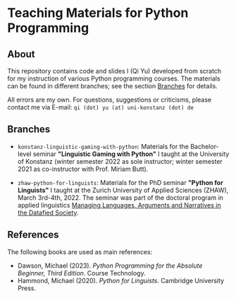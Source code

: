 # Teaching Materials for Python Programming

## About
This repository contains code and slides I (Qi Yu) developed from scratch 
for my instruction of various Python programming courses. The materials can be found in different branches; see the section [Branches](#Branches) for details.

All errors are my own. For questions, suggestions or criticisms, please contact me via E-mail: ```qi (dot) yu (at) uni-konstanz (dot) de```

## Branches

- ```konstanz-linguistic-gaming-with-python```: Materials for the Bachelor-level seminar **"Linguistic Gaming with Python"** 
I taught at the University of Konstanz (winter semester 2022 as sole instructor; 
winter semester 2021 as co-instructor with Prof. Miriam Butt).

- ```zhaw-python-for-linguists```: Materials for the PhD seminar **"Python for Linguists"** 
I taught at the Zurich University of Applied Sciences (ZHAW), March 3rd-4th, 2022. 
The seminar was part of the doctoral program in applied linguistics
[Managing Languages, Arguments and Narratives in the Datafied Society](https://www.zhaw.ch/en/linguistics/study/doctoral-programmes/doctoral-programme-2021-2024/).

  
## References
The following books are used as main references:
- Dawson, Michael (2023). *Python Programming for the Absolute Beginner, Third Edition*. Course Technology.
- Hammond, Michael (2020). *Python for Linguists*. Cambridge University Press.